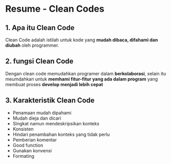 # **Resume - Clean Codes**

## **1. Apa itu Clean Code**

Clean Code adalah istilah untuk kode yang **mudah dibaca, difahami dan diubah** oleh programmer.

## **2. fungsi Clean Code**

Dengan clean code memudahkan programer dalam **berkolaborasi**, selain itu meumdahkan untuk **memhami fitur-fitur yang ada dalam program** yang membuat proses **develop menjadi lebih cepat**

## **3. Karakteristik Clean Code**

- Penamaan mudah dipahami
- Mudah dieja dan dicari
- Singkat namun mendeskripsikan konteks
- Konsisten
- Hindari penambahan konteks yang tidak perlu
- Pemberian komentar
- Good function
- Gunakan konvensi
- Formating
